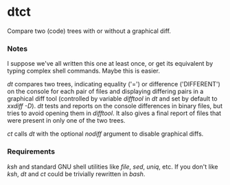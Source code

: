 dtct
====

Compare two (code) trees with or without a graphical diff.

### Notes

I suppose we've all written this one at least once, or get its equivalent by typing complex shell commands. Maybe this is easier.

_dt_ compares two trees, indicating equality ('=') or difference ('DIFFERENT') on the console for each pair of files and displaying differing pairs in a graphical diff tool (controlled by variable _difftool_ in _dt_ and set by default to _xxdiff -D_). _dt_ tests and reports on the console differences in binary files, but tries to avoid opening them in _difftool_. It also gives a final report of files that were present in only one of the two trees.

_ct_ calls _dt_ with the optional _nodiff_ argument to disable graphical diffs.

### Requirements

_ksh_ and standard GNU shell utilities like _file_, _sed_, _uniq_, etc. If you don't like _ksh_, _dt_ and _ct_ could be trivially rewritten in _bash_.
